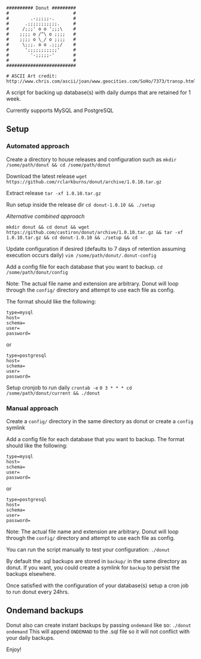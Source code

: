 ```
########## Donut #########
#                        #
#        .-;;;;;-.       #
#      .;;;;;;;;;;;.     #
#     /;;;' o o ';;;\    #
#    ;;;; o /^\ o ;;;;   #
#    ;;;; o \_/ o ;;;;   #
#     \;;;. o o .;;;/    #
#      ';;;;;;;;;;;'     #
#        '-;;;;;-'       #
#                        # 
##########################

# ASCII Art credit: http://www.chris.com/ascii/joan/www.geocities.com/SoHo/7373/transp.html#tire
```

A script for backing up database(s) with daily dumps that are retained for 1 week.

Currently supports MySQL and PostgreSQL

## Setup

### Automated approach

Create a directory to house releases and configuration such as
`mkdir /some/path/donut && cd /some/path/donut`

Download the latest release
`wget https://github.com/rclarkburns/donut/archive/1.0.10.tar.gz`

Extract release
`tar -xf 1.0.10.tar.gz`

Run setup inside the release dir
`cd donut-1.0.10 && ./setup`

_Alternative combined approach_

`mkdir donut && cd donut && wget https://github.com/castiron/donut/archive/1.0.10.tar.gz && tar -xf 1.0.10.tar.gz && cd donut-1.0.10 && ./setup && cd -`

Update configuration if desired (defaults to 7 days of retention assuming execution occurs daily)
`vim /some/path/donut/.donut-config`

Add a config file for each database that you want to backup. 
`cd /some/path/donut/config`

Note: The actual file name and extension are arbitrary. Donut will loop through the `config/` directory and attempt to 
use each file as config.

The format should like the following:
```
type=mysql
host=
schema=
user=
password=
```

or

```
type=postgresql
host=
schema=
user=
password=
```

Setup cronjob to run daily
`crontab -e`
`0 3 * * * cd /some/path/donut/current && ./donut`

### Manual approach
Create a `config/` directory in the same directory as donut or create a `config` symlink

Add a config file for each database that you want to backup. The format should like the following:
```
type=mysql
host=
schema=
user=
password=
```

or

```
type=postgresql
host=
schema=
user=
password=
```

Note: The actual file name and extension are arbitrary. Donut will loop through the `config/` directory and attempt to 
use each file as config.

You can run the script manually to test your configuration: `./donut`

By default the .sql backups are stored in `backup/` in the same directory as donut. If you want, you could create a
symlink for `backup` to persist the backups elsewhere.

Once satisfied with the configuration of your database(s) setup a cron job to run donut every 24hrs. 

## Ondemand backups
 
Donut also can create instant backups by passing `ondemand` like so: `./donut ondemand`
This will append `ONDEMAND` to the .sql file so it will not conflict with your daily backups.

Enjoy!
